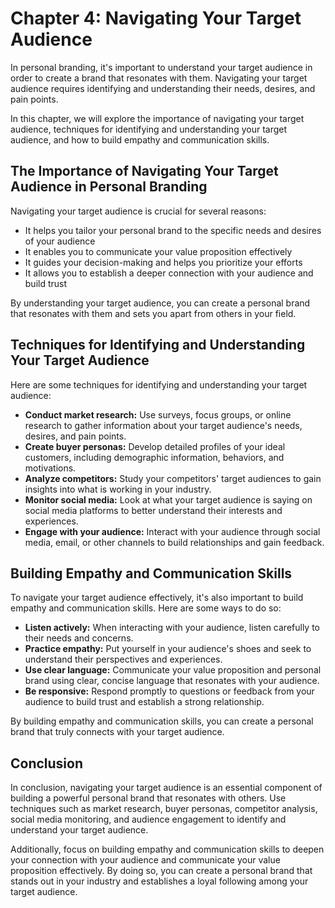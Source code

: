 Chapter 4: Navigating Your Target Audience
==========================================

In personal branding, it's important to understand your target audience in order to create a brand that resonates with them. Navigating your target audience requires identifying and understanding their needs, desires, and pain points.

In this chapter, we will explore the importance of navigating your target audience, techniques for identifying and understanding your target audience, and how to build empathy and communication skills.

The Importance of Navigating Your Target Audience in Personal Branding
----------------------------------------------------------------------

Navigating your target audience is crucial for several reasons:

* It helps you tailor your personal brand to the specific needs and desires of your audience
* It enables you to communicate your value proposition effectively
* It guides your decision-making and helps you prioritize your efforts
* It allows you to establish a deeper connection with your audience and build trust

By understanding your target audience, you can create a personal brand that resonates with them and sets you apart from others in your field.

Techniques for Identifying and Understanding Your Target Audience
-----------------------------------------------------------------

Here are some techniques for identifying and understanding your target audience:

* **Conduct market research:** Use surveys, focus groups, or online research to gather information about your target audience's needs, desires, and pain points.
* **Create buyer personas:** Develop detailed profiles of your ideal customers, including demographic information, behaviors, and motivations.
* **Analyze competitors:** Study your competitors' target audiences to gain insights into what is working in your industry.
* **Monitor social media:** Look at what your target audience is saying on social media platforms to better understand their interests and experiences.
* **Engage with your audience:** Interact with your audience through social media, email, or other channels to build relationships and gain feedback.

Building Empathy and Communication Skills
-----------------------------------------

To navigate your target audience effectively, it's also important to build empathy and communication skills. Here are some ways to do so:

* **Listen actively:** When interacting with your audience, listen carefully to their needs and concerns.
* **Practice empathy:** Put yourself in your audience's shoes and seek to understand their perspectives and experiences.
* **Use clear language:** Communicate your value proposition and personal brand using clear, concise language that resonates with your audience.
* **Be responsive:** Respond promptly to questions or feedback from your audience to build trust and establish a strong relationship.

By building empathy and communication skills, you can create a personal brand that truly connects with your target audience.

Conclusion
----------

In conclusion, navigating your target audience is an essential component of building a powerful personal brand that resonates with others. Use techniques such as market research, buyer personas, competitor analysis, social media monitoring, and audience engagement to identify and understand your target audience.

Additionally, focus on building empathy and communication skills to deepen your connection with your audience and communicate your value proposition effectively. By doing so, you can create a personal brand that stands out in your industry and establishes a loyal following among your target audience.


